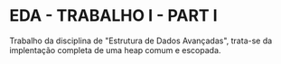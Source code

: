 # EDA - TRABALHO I - PART I
 
 Trabalho da disciplina de "Estrutura de Dados Avançadas", trata-se da implentação completa de uma heap comum e escopada.

